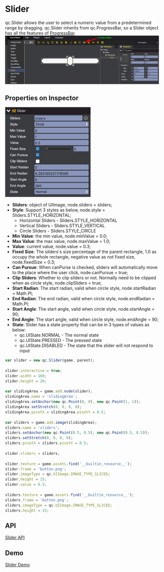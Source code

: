 # Slider

qc.Slider allows the user to select a numeric value from a predetermined range by dragging. qc.Slider inherits from qc.ProgressBar, so a Slider object has all the features of [ProgressBar](ProgressBar.html).
![](images/slider1.png)

## Properties on Inspector
![](images/slider2.png)

* __Sliders__: object of UIImage, node.sliders = sliders;
* __Style__: Support 3 styles as below, node.style = Sliders.STYLE_HORIZONTAL;
	* Horizontal Sliders - Sliders.STYLE_HORIZONTAL
	* Vertical Sliders - Sliders.STYLE_VERTICAL
	* Circle Sliders - Sliders.STYLE_CIRCLE
* __Min Value__: the min value, node.minValue = 0.0;
* __Max Value__: the max value, node.maxValue = 1.0;
* __Value__: current value, node.value = 0.3;
* __Fixed Size__: The silders's size percentage of the parent rectangle, 1.0 as occupy the whole rectangle, negative value as not fixed size, node.fixedSize = 0.3;
* __Can Pursue__: When canPurse is checked, sliders will automatically move to the place where the user click, node.canPursue = true;
* __Clip Sliders__: Whether to clip silders or not. Normally need to be clipped when as circle style, node.clipSliders = true;
* __Start Radian__: The start radian, valid when circle style, node.startRadian = Math.PI;
* __End Radian__: The end radian, valid when circle style, node.endRadian = Math.PI;
* __Start Angle__: The start angle, valid when circle style, node.startAngle = 90;
* __End Angle__: The start angle, valid when circle style, node.endAngle = 90;
* __State__: Slider has a state property that can be in 3 types of values as below:
	* qc.UIState.NORMAL - The normal state
	* qc.UIState.PRESSED - The pressed state
	* qc.UIState.DISABLED - The state that the slider will not respond to input


````javascript
var slider = new qc.Slider(game, parent);

slider.interactive = true;
slider.width = 160;
slider.height = 20;

var slidingArea = game.add.node(slider);
slidingArea.name = 'slidingArea';
slidingArea.setAnchor(new qc.Point(0, 0), new qc.Point(1, 1));
slidingArea.setStretch(0, 0, 0, 0);
slidingArea.pivotX = slidingArea.pivotY = 0.5;

var sliders = game.add.image(slidingArea);
sliders.name = 'sliders';
sliders.setAnchor(new qc.Point(0.5, 0.5), new qc.Point(0.5, 0.5));
sliders.setStretch(0, 0, 0, 0);
sliders.pivotX = sliders.pivotY = 0.5;

slider.sliders = sliders;

slider.texture = game.assets.find('__builtin_resource__');
slider.frame = 'button.png';
slider.imageType = qc.UIImage.IMAGE_TYPE_SLICED;
slider.height = 15;
slider.value = 0.5;

sliders.texture = game.assets.find('__builtin_resource__');
sliders.frame = 'button.png';
sliders.imageType = qc.UIImage.IMAGE_TYPE_SLICED;
sliders.height = 15;

````

## API
[Slider API](http://docs.qiciengine.com/api/gameobject/CSlider.html)

## Demo
[Slider Demo](http://engine.qiciengine.com/demo/Slider/slider_todo/index.html)
